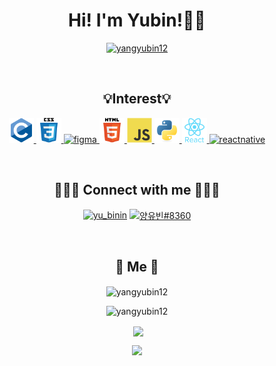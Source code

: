 <h1 align="center">Hi! I'm Yubin!👋🏻</h1>

<p align="center"> <a href="https://github.com/ryo-ma/github-profile-trophy"><img src="https://github-profile-trophy.vercel.app/?username=yangyubin12" alt="yangyubin12" /></a> </p>
<br>
<h2 align="center">💡Interest💡</h2>
<p align="center"> <a href="https://www.cprogramming.com/" target="_blank" rel="noreferrer"> <img src="https://raw.githubusercontent.com/devicons/devicon/master/icons/c/c-original.svg" alt="c" width="40" height="40"/> </a> <a href="https://www.w3schools.com/css/" target="_blank" rel="noreferrer"> <img src="https://raw.githubusercontent.com/devicons/devicon/master/icons/css3/css3-original-wordmark.svg" alt="css3" width="40" height="40"/> </a> <a href="https://www.figma.com/" target="_blank" rel="noreferrer"> <img src="https://www.vectorlogo.zone/logos/figma/figma-icon.svg" alt="figma" width="40" height="40"/> </a> <a href="https://www.w3.org/html/" target="_blank" rel="noreferrer"> <img src="https://raw.githubusercontent.com/devicons/devicon/master/icons/html5/html5-original-wordmark.svg" alt="html5" width="40" height="40"/> </a> <a href="https://developer.mozilla.org/en-US/docs/Web/JavaScript" target="_blank" rel="noreferrer"> <img src="https://raw.githubusercontent.com/devicons/devicon/master/icons/javascript/javascript-original.svg" alt="javascript" width="40" height="40"/> </a> <a href="https://www.python.org" target="_blank" rel="noreferrer"> <img src="https://raw.githubusercontent.com/devicons/devicon/master/icons/python/python-original.svg" alt="python" width="40" height="40"/> </a> <a href="https://reactjs.org/" target="_blank" rel="noreferrer"> <img src="https://raw.githubusercontent.com/devicons/devicon/master/icons/react/react-original-wordmark.svg" alt="react" width="40" height="40"/> </a> <a href="https://reactnative.dev/" target="_blank" rel="noreferrer"> <img src="https://reactnative.dev/img/header_logo.svg" alt="reactnative" width="40" height="40"/> </a> </p>
<br>

<h2 align="center">👩🏻‍💻 Connect with me 👩🏻‍💻</h2>
<p align="center">
<a href="https://instagram.com/yu_binin" target="blank"><img align="center" src="https://raw.githubusercontent.com/rahuldkjain/github-profile-readme-generator/master/src/images/icons/Social/instagram.svg" alt="yu_binin" height="30" width="40" /></a>
<a href="https://discord.gg/양유빈#8360" target="blank"><img align="center" src="https://raw.githubusercontent.com/rahuldkjain/github-profile-readme-generator/master/src/images/icons/Social/discord.svg" alt="양유빈#8360" height="30" width="40" /></a>
</p>
<br>
<h2 align="center">🧸 Me 🧸</h2>
<p align="center"><img align="center" src="https://github-readme-stats.vercel.app/api/top-langs?username=yangyubin12&show_icons=true&locale=en&layout=compact" alt="yangyubin12" /></p>
<p align="center"><img src="https://github-readme-streak-stats.herokuapp.com/?user=yangyubin12&" alt="yangyubin12" /></p>

<p align="center">&nbsp;<img align="center" src="https://github-readme-stats.vercel.app/api?username=yangyubin12&show_icons=true&locale=en" alt</p>

<p align="center"><img src=https://user-images.githubusercontent.com/102217712/192445479-ebabbfd4-0850-4869-a1d7-ee04cee96635.gif width="494"></p>
